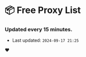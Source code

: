# :package: Free Proxy List
### Updated every 15 minutes.

- Last updated: `2024-09-17 21:25`

:heart:
